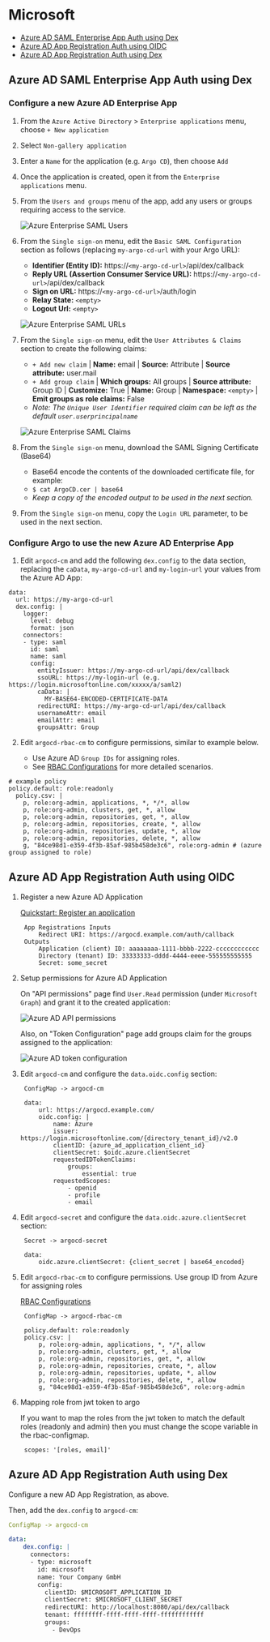 # Microsoft

* [Azure AD SAML Enterprise App Auth using Dex](#azure-ad-saml-enterprise-app-auth-using-dex)
* [Azure AD App Registration Auth using OIDC](#azure-ad-app-registration-auth-using-oidc)
* [Azure AD App Registration Auth using Dex](#azure-ad-app-registration-auth-using-dex)

## Azure AD SAML Enterprise App Auth using Dex

### Configure a new Azure AD Enterprise App

1. From the `Azure Active Directory` > `Enterprise applications` menu, choose `+ New application`
2. Select `Non-gallery application`
3. Enter a `Name` for the application (e.g. `Argo CD`), then choose `Add`
4. Once the application is created, open it from the `Enterprise applications` menu.
5. From the `Users and groups` menu of the app, add any users or groups requiring access to the service.

   ![Azure Enterprise SAML Users](../../assets/azure-enterprise-users.png "Azure Enterprise SAML Users")

6. From the `Single sign-on` menu, edit the `Basic SAML Configuration` section as follows (replacing `my-argo-cd-url` with your Argo URL):
   - **Identifier (Entity ID):** https://`<my-argo-cd-url>`/api/dex/callback
   - **Reply URL (Assertion Consumer Service URL):** https://`<my-argo-cd-url>`/api/dex/callback
   - **Sign on URL:** https://`<my-argo-cd-url>`/auth/login
   - **Relay State:** `<empty>`
   - **Logout Url:** `<empty>`

   ![Azure Enterprise SAML URLs](../../assets/azure-enterprise-saml-urls.png "Azure Enterprise SAML URLs")

7. From the `Single sign-on` menu, edit the `User Attributes & Claims` section to create the following claims:
   - `+ Add new claim` | **Name:** email | **Source:** Attribute | **Source attribute:** user.mail
   - `+ Add group claim` | **Which groups:** All groups | **Source attribute:** Group ID | **Customize:** True | **Name:** Group | **Namespace:** `<empty>` | **Emit groups as role claims:** False
   - *Note: The `Unique User Identifier` required claim can be left as the default `user.userprincipalname`*

   ![Azure Enterprise SAML Claims](../../assets/azure-enterprise-claims.png "Azure Enterprise SAML Claims")

8. From the `Single sign-on` menu, download the SAML Signing Certificate (Base64)
   - Base64 encode the contents of the downloaded certificate file, for example:
   - `$ cat ArgoCD.cer | base64`
   - *Keep a copy of the encoded output to be used in the next section.*
9. From the `Single sign-on` menu, copy the `Login URL` parameter, to be used in the next section.

### Configure Argo to use the new Azure AD Enterprise App

1. Edit `argocd-cm` and add the following `dex.config` to the data section, replacing the `caData`, `my-argo-cd-url` and `my-login-url` your values from the Azure AD App:

```
data:
  url: https://my-argo-cd-url
  dex.config: |
    logger:
      level: debug
      format: json
    connectors:
    - type: saml
      id: saml
      name: saml
      config:
        entityIssuer: https://my-argo-cd-url/api/dex/callback
        ssoURL: https://my-login-url (e.g. https://login.microsoftonline.com/xxxxx/a/saml2)
        caData: |
          MY-BASE64-ENCODED-CERTIFICATE-DATA
        redirectURI: https://my-argo-cd-url/api/dex/callback
        usernameAttr: email
        emailAttr: email
        groupsAttr: Group
```

2. Edit `argocd-rbac-cm` to configure permissions, similar to example below.

   - Use Azure AD `Group IDs` for assigning roles.
   - See [RBAC Configurations](../rbac.md) for more detailed scenarios.

```
# example policy
policy.default: role:readonly
  policy.csv: |
    p, role:org-admin, applications, *, */*, allow
    p, role:org-admin, clusters, get, *, allow
    p, role:org-admin, repositories, get, *, allow
    p, role:org-admin, repositories, create, *, allow
    p, role:org-admin, repositories, update, *, allow
    p, role:org-admin, repositories, delete, *, allow
    g, "84ce98d1-e359-4f3b-85af-985b458de3c6", role:org-admin # (azure group assigned to role)
```

## Azure AD App Registration Auth using OIDC

1. Register a new Azure AD Application

    [Quickstart: Register an application](https://docs.microsoft.com/en-us/azure/active-directory/develop/quickstart-register-app)

        App Registrations Inputs
            Redirect URI: https://argocd.example.com/auth/callback
        Outputs
            Application (client) ID: aaaaaaaa-1111-bbbb-2222-cccccccccccc
            Directory (tenant) ID: 33333333-dddd-4444-eeee-555555555555
            Secret: some_secret

2. Setup permissions for Azure AD Application

    On "API permissions" page find `User.Read` permission (under `Microsoft Graph`) and grant it to the created application:

    ![Azure AD API permissions](../../assets/azure-api-permissions.png "Azure AD API permissions")

    Also, on "Token Configuration" page add groups claim for the groups assigned to the application:

    ![Azure AD token configuration](../../assets/azure-token-configuration.png "Azure AD token configuration")

3. Edit `argocd-cm` and configure the `data.oidc.config` section:

        ConfigMap -> argocd-cm

        data:
            url: https://argocd.example.com/
            oidc.config: |
                name: Azure
                issuer: https://login.microsoftonline.com/{directory_tenant_id}/v2.0
                clientID: {azure_ad_application_client_id}
                clientSecret: $oidc.azure.clientSecret
                requestedIDTokenClaims:
                    groups:
                        essential: true
                requestedScopes:
                    - openid
                    - profile
                    - email

4. Edit `argocd-secret` and configure the `data.oidc.azure.clientSecret` section:

        Secret -> argocd-secret

        data:
            oidc.azure.clientSecret: {client_secret | base64_encoded}

5. Edit `argocd-rbac-cm` to configure permissions. Use group ID from Azure for assigning roles

    [RBAC Configurations](../rbac.md)

        ConfigMap -> argocd-rbac-cm

        policy.default: role:readonly
        policy.csv: |
            p, role:org-admin, applications, *, */*, allow
            p, role:org-admin, clusters, get, *, allow
            p, role:org-admin, repositories, get, *, allow
            p, role:org-admin, repositories, create, *, allow
            p, role:org-admin, repositories, update, *, allow
            p, role:org-admin, repositories, delete, *, allow
            g, "84ce98d1-e359-4f3b-85af-985b458de3c6", role:org-admin

6. Mapping role from jwt token to argo

    If you want to map the roles from the jwt token to match the default roles (readonly and admin) then you must change the scope variable in the rbac-configmap.

        scopes: '[roles, email]'

## Azure AD App Registration Auth using Dex

Configure a new AD App Registration, as above.

Then, add the `dex.config` to `argocd-cm`:

```yaml
ConfigMap -> argocd-cm

data:
    dex.config: |
      connectors:
      - type: microsoft
        id: microsoft
        name: Your Company GmbH
        config:
          clientID: $MICROSOFT_APPLICATION_ID
          clientSecret: $MICROSOFT_CLIENT_SECRET
          redirectURI: http://localhost:8080/api/dex/callback
          tenant: ffffffff-ffff-ffff-ffff-ffffffffffff
          groups:
            - DevOps
```
